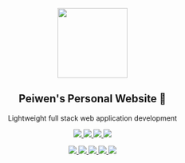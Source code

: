 <p align="center">
  <img width="140" src="https://cdn.jsdelivr.net/gh/AnoyiX/cdn@main/logo.png" />  
  <h2 align="center">Peiwen's Personal Website 🐬</h2>
  <p align="center">Lightweight full stack web application development</p>
</p>
<p align="center">
  <a href="https://github.com/AnoyiX/anoyi/LICENSE">
    <img src="https://img.shields.io/github/license/AnoyiX/anoyi"/> 
  </a>
  <a href="https://github.com/AnoyiX/anoyi/network/members">
    <img src="https://img.shields.io/github/forks/AnoyiX/anoyi"/> 
  </a>  
  <a href="https://github.com/AnoyiX/anoyi/stargazers">
    <img src="https://img.shields.io/github/stars/AnoyiX/anoyi"/> 
  </a>
    <a href="https://github.com/AnoyiX/anoyi/issues">
    <img src="https://img.shields.io/github/issues/AnoyiX/anoyi"/> 
  </a>
</p>
<p align="center">
  <a href="https://reactjs.org/">
    <img src="https://img.shields.io/badge/React-2D333B?style=for-the-badge&logo=React&logoColor=61dafb"/> 
  </a>
  <a href="https://www.typescriptlang.org/">
    <img src="https://img.shields.io/badge/TypeScript-3178C6?style=for-the-badge&logo=TypeScript&logoColor=fff"/> 
  </a>
  <a href="https://nextjs.org/">
    <img src="https://img.shields.io/badge/NextJS-000000?style=for-the-badge&logo=Next.js&logoColor=fff"/> 
  </a>
  <a href="https://tailwindcss.com/">
    <img src="https://img.shields.io/badge/TailwindCSS-06B6D4?style=for-the-badge&logo=Tailwind-CSS&logoColor=fff"/> 
  </a>
  <a href="https://www.mongodb.com/">
    <img src="https://img.shields.io/badge/MongoDB-47A248?style=for-the-badge&logo=MongoDB&logoColor=fff"/> 
  </a>
</p>

